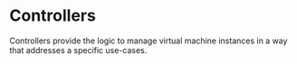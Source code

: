 # Controllers

Controllers provide the logic to manage virtual machine instances in a way that addresses a specific use-cases.


